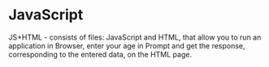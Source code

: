 # JavaScript

JS+HTML - consists of files: JavaScript and HTML, that allow you to run an application in Browser, enter your age in Prompt and get the response, corresponding to the entered data, on the HTML page.    
